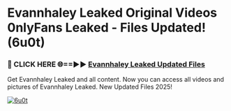 # Evannhaley Leaked Original Videos 0nlyFans Leaked - Files Updated! (6u0t)

<h3>🔴 CLICK HERE 🌐==►► <a href="https://tinyurl.com/3hn5wdd3" rel="nofollow">Evannhaley Leaked Updated Files</a></h3>

Get Evannhaley Leaked and all content. Now you can access all videos and pictures of Evannhaley Leaked. New Updated Files 2025!

[![6u0t](https://i.imgur.com/4HnBqBT.gif)](https://tinyurl.com/3hn5wdd3)
